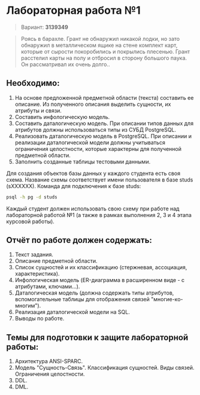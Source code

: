# Лабораторная работа №1

> Вариант: **3139349**

> Роясь в барахле. Грант не обнаружил никакой лодки, но зато обнаружил в металлическом ящике на стене комплект карт, которые от сырости покоробились и покрылись плесенью. Грант расстелил карты на полу и отбросил в сторону большого паука. Он рассматривал их очень долго..

## Необходимо:

1. На основе предложенной предметной области (текста) составить ее описание. Из полученного описания выделить сущности, их атрибуты и связи.
2. Составить инфологическую модель.
3. Составить даталогическую модель. При описании типов данных для атрибутов должны использоваться типы из СУБД PostgreSQL.
4. Реализовать даталогическую модель в PostgreSQL. При описании и реализации даталогической модели должны учитываться ограничения целостности, которые характерны для полученной предметной области.
5. Заполнить созданные таблицы тестовыми данными.

Для создания объектов базы данных у каждого студента есть своя схема. Название схемы соответствует имени пользователя в базе studs (sXXXXXX). Команда для подключения к базе studs:

```bash
psql -h pg -d studs
```

Каждый студент должен использовать свою схему при работе над лабораторной работой №1 (а также в рамках выполнения 2, 3 и 4 этапа курсовой работы).

## Отчёт по работе должен содержать:
1. Текст задания.
2. Описание предметной области.
3. Список сущностей и их классификацию (стержневая, ассоциация, характеристика).
4. Инфологическая модель (ER-диаграмма в расширенном виде - с атрибутами, ключами...).
5. Даталогическая модель (должна содержать типы атрибутов, вспомогательные таблицы для отображения связей "многие-ко-многим").
6. Реализация даталогической модели на SQL.
7. Выводы по работе.

## Темы для подготовки к защите лабораторной работы:
1. Архитектура ANSI-SPARC.
2. Модель "Сущность-Связь". Классификация сущностей. Виды связей. Ограничения целостности.
3. DDL.
4. DML.
